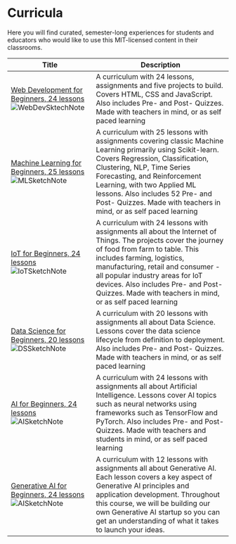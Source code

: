 # Curricula

Here you will find curated, semester-long experiences for students and educators who would like to use this MIT-licensed content in their classrooms.

|  Title       | Description |
| ----------- | ---- |                                                                              
| [Web Development for Beginners, 24 lessons](https://github.com/microsoft/Web-Dev-For-Beginners) ![WebDevSktechNote](https://github.com/microsoft/Web-Dev-For-Beginners/blob/main/sketchnotes/webdev101-programming.png) | A curriculum with 24 lessons, assignments and five projects to build. Covers HTML, CSS and JavaScript. Also includes Pre- and Post- Quizzes. Made with teachers in mind, or as self paced learning |
| [Machine Learning for Beginners, 25 lessons](https://github.com/microsoft/ML-For-Beginners)![MLSketchNote](https://github.com/microsoft/ML-For-Beginners/blob/main/sketchnotes/ml-realworld.png)| A curriculum with 25 lessons with assignments covering classic Machine Learning primarily using Scikit-learn. Covers Regression, Classification, Clustering, NLP, Time Series Forecasting, and Reinforcement Learning, with two Applied ML lessons. Also includes 52 Pre- and Post- Quizzes. Made with teachers in mind, or as self paced learning        |
| [IoT for Beginners, 24 lessons](https://github.com/microsoft/IoT-For-Beginners) ![IoTSketchNote](https://github.com/microsoft/IoT-For-Beginners/blob/main/sketchnotes/Roadmap.jpg)                 | A curriculum with 24 lessons with assignments all about the Internet of Things. The projects cover the journey of food from farm to table. This includes farming, logistics, manufacturing, retail and consumer - all popular industry areas for IoT devices. Also includes Pre- and Post- Quizzes. Made with teachers in mind, or as self paced learning |
| [Data Science for Beginners, 20 lessons](https://github.com/microsoft/Data-Science-For-Beginners) ![DSSketchNote](https://github.com/microsoft/Data-Science-For-Beginners/blob/main/sketchnotes/00-Roadmap.png)                | A curriculum with 20 lessons with assignments all about Data Science. Lessons cover the data science lifecycle from definition to deployment. Also includes Pre- and Post- Quizzes. Made with teachers in mind, or as self paced learning |
| [AI for Beginners, 24 lessons](https://github.com/microsoft/AI-For-Beginners) ![AISketchNote](https://github.com/microsoft/AI-For-Beginners/blob/main/lessons/sketchnotes/ai-overview.png)                | A curriculum with 24 lessons with assignments all about Artificial Intelligence. Lessons cover AI topics such as neural networks using frameworks such as TensorFlow and PyTorch. Also includes Pre- and Post- Quizzes. Made with teachers and students in mind, or as self paced learning |
| [Generative AI for Beginners, 24 lessons](https://github.com/microsoft/Generative-AI-For-Beginners) ![AISketchNote](https://github.com/microsoft/generative-ai-for-beginners/blob/main/img/logo.png)             | A curriculum with 12 lessons with assignments all about Generative AI. Each lesson covers a key aspect of Generative AI principles and application development. Throughout this course, we will be building our own Generative AI startup so you can get an understanding of what it takes to launch your ideas. |

